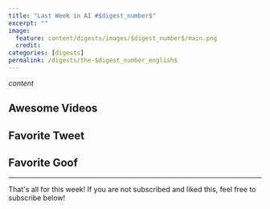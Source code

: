 ```yaml
---
title: "Last Week in AI #$digest_number$"
excerpt: ""
image: 
  feature: content/digests/images/$digest_number$/main.png
  credit:
categories: [digests]
permalink: /digests/the-$digest_number_english$
---
```


$content$

## Awesome Videos



## Favorite Tweet



## Favorite Goof



<hr>

That's all for this week! If you are not subscribed and liked this, feel free to subscribe below!
